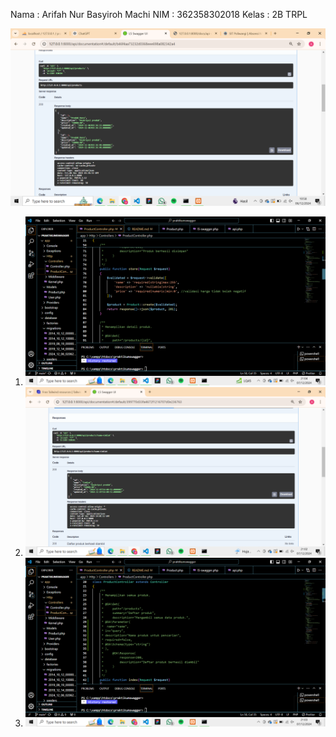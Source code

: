 Nama : Arifah Nur Basyiroh Machi
NIM : 362358302018
Kelas : 2B TRPL


![alt text](image.png)
1. ![alt text](image-3.png)
2. ![alt text](image-1.png)
3. ![alt text](image-2.png)